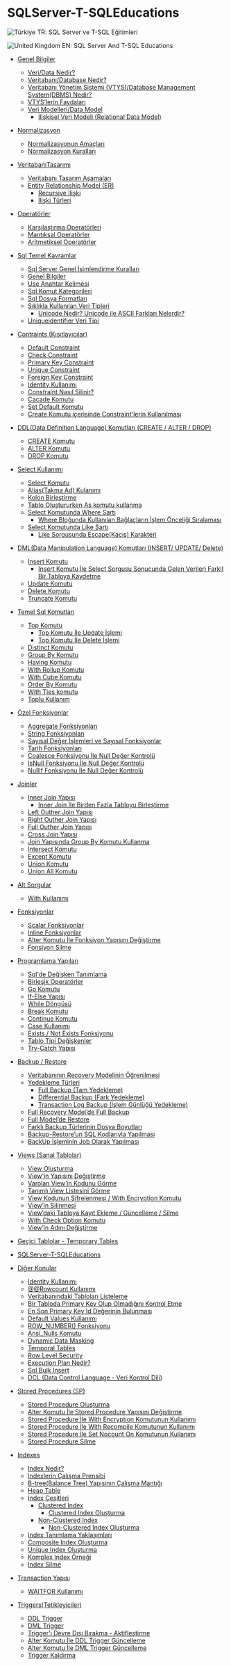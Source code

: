 # SQLServer-T-SQLEducations

![Türkiye](https://raw.githubusercontent.com/stevenrskelton/flag-icon/master/png/16/country-4x3/tr.png 'Türkiye') TR: SQL Server ve T-SQL Eğitimleri

![United Kingdom](https://raw.githubusercontent.com/stevenrskelton/flag-icon/master/png/16/country-4x3/gb.png 'United Kingdom') EN: SQL Server And T-SQL Educations

- [Genel Bilgiler](001-GenelBilgiler.md)
	- [Veri/Data Nedir?](001-GenelBilgiler.md#veri/data-nedir?)
	- [Veritabanı/Database Nedir?](001-GenelBilgiler#veritabanı/database-nedir?)
	- [Veritabanı Yönetim Sistemi (VTYS)/Database Management System(DBMS) Nedir?](001-GenelBilgiler#veritabanı-yönetim-sistemi-(vtys)/database-management-system(dbms)-nedir?)
	- [VTYS’lerin Faydaları](001-GenelBilgiler#vtys’lerin-faydaları)
	- [Veri Modelleri/Data Model](001-GenelBilgiler#veri-modelleri/data-model)
		- [İlişkisel Veri Modeli (Relational Data Model)](001-GenelBilgiler#i̇lişkisel-veri-modeli-(relational-data-model))

- [Normalizasyon](003-Normalizasyon#normalizasyon)
	- [Normalizasyonun Amaçları](003-Normalizasyon#normalizasyonun-amaçları)
	- [Normalizasyon Kuralları](003-Normalizasyon#normalizasyon-kuralları)

- [VeritabanıTasarımı](002-VeritabanıTasarımı#veritabanıtasarımı)
	- [Veritabanı Tasarım Aşamaları](002-VeritabanıTasarımı#veritabanı-tasarım-aşamaları)
	- [Entity Relationship Model (ER)](002-VeritabanıTasarımı#entity-relationship-model-(er))
		- [Recursive İlişki](002-VeritabanıTasarımı#recursive-i̇lişki)
		- [İlişki Türleri](002-VeritabanıTasarımı#i̇lişki-türleri)

- [Operatörler](005-Operatörler#operatörler)
	- [Karşılaştırma Operatörleri](005-Operatörler#karşılaştırma-operatörleri)
	- [Mantıksal Operatörler](005-Operatörler#mantıksal-operatörler)
	- [Aritmetiksel Operatörler](005-Operatörler#aritmetiksel-operatörler)

- [Sql Temel Kavramlar](004-SqlTemelKavramlar#sql-temel-kavramlar)
	- [Sql Server Genel İsimlendirme Kuralları](004-SqlTemelKavramlar#sql-server-genel-i̇simlendirme-kuralları)
	- [Genel Bilgiler](004-SqlTemelKavramlar#genel-bilgiler)
	- [Use Anahtar Kelimesi](004-SqlTemelKavramlar#use-anahtar-kelimesi)
	- [Sql Komut Kategorileri](004-SqlTemelKavramlar#sql-komut-kategorileri)
	- [Sql Dosya Formatları](004-SqlTemelKavramlar#sql-dosya-formatları)
	- [Sıklıkla Kullanılan Veri Tipleri](004-SqlTemelKavramlar#sıklıkla-kullanılan-veri-tipleri)
		- [Unicode Nedir? Unicode ile ASCII Farkları Nelerdir? ](004-SqlTemelKavramlar#unicode-nedir?-unicode-ile-ascii-farkları-nelerdir?-)
	- [Uniqueidentifier Veri Tipi](004-SqlTemelKavramlar#uniqueidentifier-veri-tipi)

- [Contraints (Kısıtlayıcılar)](007-Constraints(Kısıtlayıcılar)#contraints-(kısıtlayıcılar))
	- [Default Constraint](007-Constraints(Kısıtlayıcılar)#default-constraint)
	- [Check Constraint](007-Constraints(Kısıtlayıcılar)#check-constraint)
	- [Primary Key Constraint](007-Constraints(Kısıtlayıcılar)#primary-key-constraint)
	- [Unique Constraint](007-Constraints(Kısıtlayıcılar)#unique-constraint)
	- [Foreign Key Constraint](007-Constraints(Kısıtlayıcılar)#foreign-key-constraint)
	- [Identity Kullanımı](007-Constraints(Kısıtlayıcılar)#identity-kullanımı)
	- [Constraint Nasıl Silinir?](007-Constraints(Kısıtlayıcılar)#constraint-nasıl-silinir?)
	- [Cacade Komutu](007-Constraints(Kısıtlayıcılar)#cacade-komutu)
	- [Set Default Komutu](007-Constraints(Kısıtlayıcılar)#set-default-komutu)
	- [Create Komutu içerisinde Constraint'lerin Kullanılması](007-Constraints(Kısıtlayıcılar)#create-komutu-içerisinde-constraint'lerin-kullanılması)

- [DDL(Data Definition Language) Komutları (CREATE / ALTER / DROP)](006-DDLKomutları#ddl(data-definition-language)-komutları-(create-/-alter-/-drop))
	- [CREATE Komutu](006-DDLKomutları#create-komutu)
	- [ALTER Komutu](006-DDLKomutları#alter-komutu)
	- [DROP Komutu](006-DDLKomutları#drop-komutu)

- [Select Kullanımı](008-SelectKullanımı#select-kullanımı)
	- [Select Komutu](008-SelectKullanımı#select-komutu)
	- [Alias(Takma Ad) Kulanımı](008-SelectKullanımı#alias(takma-ad)-kulanımı)
	- [Kolon Birleştirme](008-SelectKullanımı#kolon-birleştirme)
	- [Tablo Oluştururken As komutu kullanma](008-SelectKullanımı#tablo-oluştururken-as-komutu-kullanma)
	- [Select Komutunda Where Şartı](008-SelectKullanımı#select-komutunda-where-şartı)
		- [Where Bloğunda Kullanılan Bağlaçların İşlem Önceliği Sıralaması](008-SelectKullanımı#where-bloğunda-kullanılan-bağlaçların-i̇şlem-önceliği-sıralaması)
	- [Select Komutunda Like Şartı](008-SelectKullanımı#select-komutunda-like-şartı)
		- [Like Sorgusunda Escape(Kaçış) Karakteri](008-SelectKullanımı#like-sorgusunda-escape(kaçış)-karakteri)

- [DML(Data Manipulation Language) Komutları (INSERT/ UPDATE/ Delete)](009-DMLKomutları#dml(data-manipulation-language)-komutları-(insert/-update/-delete))
	- [Insert Komutu](009-DMLKomutları#insert-komutu)
		- [Insert Komutu İle Select Sorgusu Sonucunda Gelen Verileri FarklI Bir Tabloya Kaydetme](009-DMLKomutları#insert-komutu-i̇le-select-sorgusu-sonucunda-gelen-verileri-farkli-bir-tabloya-kaydetme)
	- [Update Komutu](009-DMLKomutları#update-komutu)
	- [Delete Komutu](009-DMLKomutları#delete-komutu)
	- [Truncate Komutu](009-DMLKomutları#truncate-komutu)

- [Temel Sql Komutları](011-TemelSqlKomutları#temel-sql-komutları)
	- [Top Komutu](011-TemelSqlKomutları#top-komutu)
		- [Top Komutu İle Update İşlemi](011-TemelSqlKomutları#top-komutu-i̇le-update-i̇şlemi)
		- [Top Komutu İle Delete İşlemi](011-TemelSqlKomutları#top-komutu-i̇le-delete-i̇şlemi)
	- [Distinct Komutu](011-TemelSqlKomutları#distinct-komutu)
	- [Group By Komutu](011-TemelSqlKomutları#group-by-komutu)
	- [Having Komutu](011-TemelSqlKomutları#having-komutu)
	- [With Rollup Komutu](011-TemelSqlKomutları#with-rollup-komutu)
	- [With Cube Komutu](011-TemelSqlKomutları#with-cube-komutu)
	- [Order By Komutu](011-TemelSqlKomutları#order-by-komutu)
	- [With Ties komutu](011-TemelSqlKomutları#with-ties-komutu)
	- [Toplu Kullanım](011-TemelSqlKomutları#toplu-kullanım)

- [Özel Fonksiyonlar](010-ÖzelFonksiyonlar#özel-fonksiyonlar)
	- [Aggregate Fonksiyonları](010-ÖzelFonksiyonlar#aggregate-fonksiyonları)
	- [String Fonksiyonları](010-ÖzelFonksiyonlar#string-fonksiyonları)
	- [Sayısal Değer İşlemleri ve Sayısal Fonksiyonlar](010-ÖzelFonksiyonlar#sayısal-değer-i̇şlemleri-ve-sayısal-fonksiyonlar)
	- [Tarih Fonksiyonları](010-ÖzelFonksiyonlar#tarih-fonksiyonları)
	- [Coalesce Fonksiyonu İle Null Değer Kontrolü](010-ÖzelFonksiyonlar#coalesce-fonksiyonu-i̇le-null-değer-kontrolü)
	- [IsNull Fonksiyonu İle Null Değer Kontrolü](010-ÖzelFonksiyonlar#isnull-fonksiyonu-i̇le-null-değer-kontrolü)
	- [NullIf Fonksiyonu İle Null Değer Kontrolü](010-ÖzelFonksiyonlar#nullif-fonksiyonu-i̇le-null-değer-kontrolü)

- [Joinler](012-Joinler#joinler)
	- [Inner Join Yapısı](012-Joinler#inner-join-yapısı)
		- [Inner Join İle Birden Fazla Tabloyu Birleştirme](012-Joinler#inner-join-i̇le-birden-fazla-tabloyu-birleştirme)
	- [Left Outher Join Yapısı](012-Joinler#left-outher-join-yapısı)
	- [Right Outher Join Yapısı](012-Joinler#right-outher-join-yapısı)
	- [Full Outher Join Yapısı](012-Joinler#full-outher-join-yapısı)
	- [Cross Join Yapısı](012-Joinler#cross-join-yapısı)
	- [Join Yapısında Group By Komutu Kullanma](012-Joinler#join-yapısında-group-by-komutu-kullanma)
	- [Intersect Komutu](012-Joinler#intersect-komutu)
	- [Except Komutu](012-Joinler#except-komutu)
	- [Union Komutu](012-Joinler#union-komutu)
	- [Union All Komutu](012-Joinler#union-all-komutu)

- [Alt Sorgular](013-AltSorgular#alt-sorgular)
	- [With Kullanımı](013-AltSorgular#with-kullanımı)

- [Fonksiyonlar](017-Fonksiyonlar#fonksiyonlar)
	- [Scalar Fonksiyonlar](017-Fonksiyonlar#scalar-fonksiyonlar)
	- [Inline Fonksiyonlar](017-Fonksiyonlar#inline-fonksiyonlar)
	- [Alter Komutu İle Fonksiyon Yapısını Değiştirme](017-Fonksiyonlar#alter-komutu-i̇le-fonksiyon-yapısını-değiştirme)
	- [Fonsiyon Silme](017-Fonksiyonlar#fonsiyon-silme)

- [Programlama Yapıları](015-ProgramlamaYapıları#programlama-yapıları)
	- [Sql'de Değişken Tanımlama](015-ProgramlamaYapıları#sql'de-değişken-tanımlama)
	- [Birleşik Operatörler](015-ProgramlamaYapıları#birleşik-operatörler)
	- [Go Komutu](015-ProgramlamaYapıları#go-komutu)
	- [If-Else Yapısı](015-ProgramlamaYapıları#if-else-yapısı)
	- [While Döngüsü](015-ProgramlamaYapıları#while-döngüsü)
	- [Break Komutu](015-ProgramlamaYapıları#break-komutu)
	- [Continue Komutu](015-ProgramlamaYapıları#continue-komutu)
	- [Case Kullanımı](015-ProgramlamaYapıları#case-kullanımı)
	- [Exists / Not Exists Fonksiyonu](015-ProgramlamaYapıları#exists-/-not-exists-fonksiyonu)
	- [Tablo Tipi Değişkenler](015-ProgramlamaYapıları#tablo-tipi-değişkenler)
	- [Try-Catch Yapısı](015-ProgramlamaYapıları#try-catch-yapısı)

- [Backup / Restore](022-BackupRestore#backup-/-restore)
	- [Veritabanının Recovery Modelinin Öğrenilmesi](022-BackupRestore#veritabanının-recovery-modelinin-öğrenilmesi)
	- [Yedekleme Türleri](022-BackupRestore#yedekleme-türleri)
		- [Full Backup (Tam Yedekleme)](022-BackupRestore#full-backup-(tam-yedekleme))
		- [Differential Backup (Fark Yedekleme)](022-BackupRestore#differential-backup-(fark-yedekleme))
		- [Transaction Log Backup (İşlem Günlüğü Yedekleme)](022-BackupRestore#transaction-log-backup-(i̇şlem-günlüğü-yedekleme))
	- [Full Recovery Model’de Full Backup](022-BackupRestore#full-recovery-model’de-full-backup)
	- [Full Model’de Restore](022-BackupRestore#full-model’de-restore)
	- [Farklı Backup Türlerinin Dosya Boyutları](022-BackupRestore#farklı-backup-türlerinin-dosya-boyutları)
	- [Backup-Restore’un SQL Kodlarıyla Yapılması](022-BackupRestore#backup-restore’un-sql-kodlarıyla-yapılması)
	- [BackUp İşleminin Job Olarak Yapılması](022-BackupRestore#backup-i̇şleminin-job-olarak-yapılması)

- [Views (Sanal Tablolar)](014-Views#views-(sanal-tablolar))
	- [View Oluşturma](014-Views#view-oluşturma)
	- [View'in Yapısını Değiştirme](014-Views#view'in-yapısını-değiştirme)
	- [Varolan View’in Kodunu Görme](014-Views#varolan-view’in-kodunu-görme)
	- [Tanımlı View Listesini Görme](014-Views#tanımlı-view-listesini-görme)
	- [View Kodunun Şifrelenmesi / With Encryption Komutu](014-Views#view-kodunun-şifrelenmesi-/-with-encryption-komutu)
	- [View’in Silinmesi](014-Views#view’in-silinmesi)
	- [View’daki Tabloya Kayıt Ekleme / Güncelleme / Silme](014-Views#view’daki-tabloya-kayıt-ekleme-/-güncelleme-/-silme)
	- [With Check Option Komutu](014-Views#with-check-option-komutu)
	- [View’in Adını Değiştirme](014-Views#view’in-adını-değiştirme)

- [Geçici Tablolar - Temporary Tables](021-GeçiciTablolar#geçici-tablolar---temporary-tables)

- [SQLServer-T-SQLEducations](README#sqlserver-t-sqleducations)

- [Diğer Konular](023-DiğerKonular#diğer-konular)
	- [Identity Kullanımı](023-DiğerKonular#identity-kullanımı)
	- [@@Rowcount Kullanımı](023-DiğerKonular#@@rowcount-kullanımı)
	- [Veritabanındaki Tabloları Listeleme](023-DiğerKonular#veritabanındaki-tabloları-listeleme)
	- [Bir Tabloda Primary Key Olup Olmadığını Kontrol Etme](023-DiğerKonular#bir-tabloda-primary-key-olup-olmadığını-kontrol-etme)
	- [En Son Primary Key Id Değerinin Bulunması](023-DiğerKonular#en-son-primary-key-id-değerinin-bulunması)
	- [Default Values Kullanımı](023-DiğerKonular#default-values-kullanımı)
	- [ROW_NUMBER() Fonksiyonu](023-DiğerKonular#row_number()-fonksiyonu)
	- [Ansi_Nulls Komutu](023-DiğerKonular#ansi_nulls-komutu)
	- [Dynamic Data Masking](023-DiğerKonular#dynamic-data-masking)
	- [Temporal Tables](023-DiğerKonular#temporal-tables)
	- [Row Level Security](023-DiğerKonular#row-level-security)
	- [Execution Plan Nedir?](023-DiğerKonular#execution-plan-nedir?)
	- [Sql Bulk Insert](023-DiğerKonular#sql-bulk-insert)
	- [DCL (Data Control Language - Veri Kontrol Dili)](023-DiğerKonular#dcl-(data-control-language---veri-kontrol-dili))

- [Stored Procedures (SP)](016-StoredProcedures#stored-procedures-(sp))
	- [Stored Procedure Oluşturma](016-StoredProcedures#stored-procedure-oluşturma)
	- [Alter Komutu İle Stored Procedure Yapısını Değiştirme](016-StoredProcedures#alter-komutu-i̇le-stored-procedure-yapısını-değiştirme)
	- [Stored Procedure İle With Encryption Komutunun Kullanımı](016-StoredProcedures#stored-procedure-i̇le-with-encryption-komutunun-kullanımı)
	- [Stored Procedure İle With Recompile Komutunun Kullanımı](016-StoredProcedures#stored-procedure-i̇le-with-recompile-komutunun-kullanımı)
	- [Stored Procedure İle Set Nocount On Komutunun Kullanımı](016-StoredProcedures#stored-procedure-i̇le-set-nocount-on-komutunun-kullanımı)
	- [Stored Procedure Silme](016-StoredProcedures#stored-procedure-silme)

- [Indexes](020-Indexes#indexes)
	- [Index Nedir?](020-Indexes#index-nedir?)
	- [Indexlerin Çalışma Prensibi](020-Indexes#indexlerin-çalışma-prensibi)
	- [B-tree(Balance Tree) Yapısının Çalışma Mantığı](020-Indexes#b-tree(balance-tree)-yapısının-çalışma-mantığı)
	- [Heap Table](020-Indexes#heap-table)
	- [Index Çeşitleri](020-Indexes#index-çeşitleri)
		- [Clustered Index](020-Indexes#clustered-index)
			- [Clustered Index Oluşturma](020-Indexes#clustered-index-oluşturma)
		- [Non-Clustered Index](020-Indexes#non-clustered-index)
			- [Non-Clustered Index Oluşturma](020-Indexes#non-clustered-index-oluşturma)
	- [Index Tanımlama Yaklaşımları](020-Indexes#index-tanımlama-yaklaşımları)
	- [Composite Index Oluşturma](020-Indexes#composite-index-oluşturma)
	- [Unique Index Oluşturma](020-Indexes#unique-index-oluşturma)
	- [Komplex Index Örneği](020-Indexes#komplex-index-örneği)
	- [Index Silme](020-Indexes#index-silme)

- [Transaction Yapısı](019-TransactionYapısı#transaction-yapısı)
	- [WAITFOR Kullanımı](019-TransactionYapısı#waitfor-kullanımı)

- [Triggers(Tetikleyiciler)](018-Triggers#triggers(tetikleyiciler))
	- [DDL Trigger](018-Triggers#ddl-trigger)
	- [DML Trigger](018-Triggers#dml-trigger)
	- [Trigger'ı Devre Dışı Bırakma - Aktifleştirme](018-Triggers#trigger'ı-devre-dışı-bırakma---aktifleştirme)
	- [Alter Komutu İle DDL Trigger Güncelleme ](018-Triggers#alter-komutu-i̇le-ddl-trigger-güncelleme-)
	- [Alter Komutu İle DML Trigger Güncelleme](018-Triggers#alter-komutu-i̇le-dml-trigger-güncelleme)
	- [Trigger Kaldırma](018-Triggers#trigger-kaldırma)



